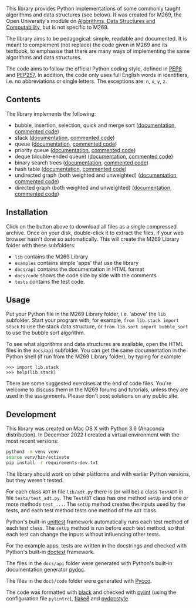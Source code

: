This library provides Python implementations of some
commonly taught algorithms and data structures (see below).
It was created for M269, the Open University's
module on [Algorithms, Data Structures and Computability](http://www.open.ac.uk/courses/modules/m269),
but is not specific to M269.

The library aims to be pedagogical: simple, readable and documented.
It is meant to complement (not replace) the code
given in M269 and its textbook,
to emphasise that there are many ways of implementing
the same algorithms and data structures.

The code aims to follow the official Python coding style,
defined in [PEP8](http://pep8.org)
and [PEP257](https://www.python.org/dev/peps/pep-0257/).
In addition, the code only uses full English words in identifiers,
i.e. no abbreviations or single letters.
The exceptions are: `n`, `x`, `y`, `z`.

## Contents

The library implements the following:

- bubble, insertion, selection, quick and merge sort ([documentation](http://mwermelinger.github.io/m269-library/api/sort.html), [commented code](http://mwermelinger.github.io/m269-library/code/sort.html))
- stack ([documentation](http://mwermelinger.github.io/m269-library/api/stack.html), [commented code](http://mwermelinger.github.io/m269-library/code/stack.html))
- queue ([documentation](http://mwermelinger.github.io/m269-library/api/queue.html), [commented code](http://mwermelinger.github.io/m269-library/code/queue.html))
- priority queue ([documentation](http://mwermelinger.github.io/m269-library/api/priority_queue.html), [commented code](http://mwermelinger.github.io/m269-library/code/priority_queue.html))
- deque (double-ended queue) ([documentation](http://mwermelinger.github.io/m269-library/api/deque.html), [commented code](http://mwermelinger.github.io/m269-library/code/deque.html))
- binary search trees ([documentation](http://mwermelinger.github.io/m269-library/api/bst.html), [commented code](http://mwermelinger.github.io/m269-library/code/bst.html))
- hash table ([documentation](http://mwermelinger.github.io/m269-library/api/hash_table.html), [commented code](http://mwermelinger.github.io/m269-library/code/hash_table.html))
- undirected graph (both weighted and unweighted) ([documentation](http://mwermelinger.github.io/m269-library/api/graph.html), [commented code](http://mwermelinger.github.io/m269-library/code/graph.html))
- directed graph (both weighted and unweighted) ([documentation](http://mwermelinger.github.io/m269-library/api/digraph.html), [commented code](http://mwermelinger.github.io/m269-library/code/digraph.html))

## Installation

Click on the button above to download all files as a single compressed archive.
Once on your disk, double-click it to extract the files,
if your web browser hasn't done so automatically.
This will create the M269 Library folder with these subfolders:

- `lib` contains the M269 Library
- `examples` contains simple 'apps' that use the library
- `docs/api` contains the documentation in HTML format
- `docs/code` shows the code side by side with the comments
- `tests` contains the test code.

## Usage

Put your Python file in the M269 Library folder,
i.e. 'above' the `lib` subfolder.
Start your program with, for example,
`from lib.stack import Stack` to use the stack data structure,
or `from lib.sort import bubble_sort` to use the bubble sort algorithm.

To see what algorithms and data structures are available,
open the HTML files in the `docs/api` subfolder.
You can get the same documentation in the Python shell
(if run from the M269 Library folder), by typing for example
```
>>> import lib.stack
>>> help(lib.stack)
```

There are some suggested exercises at the end of code files.
You're welcome to discuss them in the M269 forums and tutorials,
unless they are used in the assignments.
Please don't post solutions on any public site.

## Development

This library was created on Mac OS X with Python 3.6 (Anaconda distribution).
In December 2022 I created a virtual environment with the most recent versions:
```bash
python3 -m venv venv
source venv/bin/activate
pip install -r requirements-dev.txt
```
The library should work on other platforms and with earlier Python versions,
but they weren't tested.

For each class `ADT` in file `lib/adt.py` there is (or will be)
a class `TestADT` in file `tests/test_adt.py`.
The `TestADT` class has one method `setUp` and
one or more methods `test_...`.
The `setUp` method creates the inputs used by the tests,
and each test method tests one method of the `ADT` class.

Python's built-in
[unittest](https://docs.python.org/3/library/unittest.html) framework
automatically runs each test method of each test class.
The `setUp` method is run before _each_ test method,
so that each test can change the inputs without influencing other tests.

For the example apps, tests are written in the docstrings
and checked with Python's built-in
[doctest](https://docs.python.org/3/library/doctest.html) framework.

The files in the `docs/api` folder were generated with
Python's built-in documentation generator
[pydoc](https://docs.python.org/3/library/pydoc.html).

The files in the `docs/code` folder were generated with
[Pycco](https://pycco-docs.github.io/pycco/).

The code was formatted with [black](https://black.readthedocs.io/en/stable/)
and checked with
[pylint](http://pylint.org) (using the configuration file `pylintrc`),
[flake8](http://flake8.pycqa.org/) and
[pydocstyle](http://www.pydocstyle.org/).
